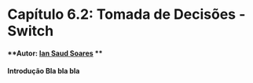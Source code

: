 # Capítulo 6.2: Tomada de Decisões - Switch

#### **Autor: **[**Ian Saud Soares**](https://github.com/iansaud)** **

#### Introdução Bla bla bla



